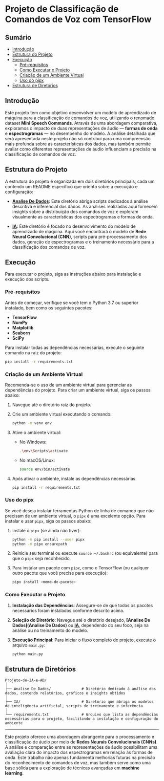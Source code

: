 # Projeto de Classificação de Comandos de Voz com TensorFlow

## Sumário

- [Introdução](#introdução)
- [Estrutura do Projeto](#estrutura-do-projeto)
- [Execução](#execução)
    - [Pré-requisitos](#pré-requisitos)
    - [Como Executar o Projeto](#como-executar-o-projeto)
    - [Criação de um Ambiente Virtual](#criação-de-um-ambiente-virtual)
    - [Uso do pipx](#uso-do-pipx)
- [Estrutura de Diretórios](#estrutura-de-diretórios)

## Introdução

Este projeto tem como objetivo desenvolver um modelo de aprendizado de máquina para a classificação de comandos de voz, utilizando o renomado dataset **Mini Speech Commands**. Através de uma abordagem comparativa, exploramos o impacto de duas representações de áudio — **formas de onda** e **espectrogramas** — no desempenho do modelo. A análise detalhada que será apresentada neste projeto não só contribui para uma compreensão mais profunda sobre as características dos dados, mas também permite avaliar como diferentes representações de áudio influenciam a precisão na classificação de comandos de voz. 

## Estrutura do Projeto

A estrutura do projeto é organizada em dois diretórios principais, cada um contendo um README específico que orienta sobre a execução e configuração:

- **[Analise De Dados](https://github.com/FabioHenriqueFarias/Projeto-de-IA-e-AD/tree/main/Analise%20De%20Dados)**: Este diretório abriga scripts dedicados à análise descritiva e inferencial dos dados. As análises realizadas aqui fornecem insights sobre a distribuição dos comandos de voz e exploram visualmente as características dos espectrogramas e formas de onda.

- **[IA](https://github.com/FabioHenriqueFarias/Projeto-de-IA-e-AD/tree/main/IA)**: Este diretório é focado no desenvolvimento do modelo de aprendizado de máquina. Aqui você encontrará o modelo de **Rede Neural Convolucional (CNN)**, scripts para pré-processamento dos dados, geração de espectrogramas e o treinamento necessário para a classificação dos comandos de voz.

## Execução

Para executar o projeto, siga as instruções abaixo para instalação e execução dos scripts.

### Pré-requisitos

Antes de começar, verifique se você tem o Python 3.7 ou superior instalado, bem como os seguintes pacotes:

- **TensorFlow**
- **NumPy**
- **Matplotlib**
- **Seaborn**
- **SciPy**

Para instalar todas as dependências necessárias, execute o seguinte comando na raiz do projeto:

```bash
pip install -r requirements.txt
```

### Criação de um Ambiente Virtual

Recomenda-se o uso de um ambiente virtual para gerenciar as dependências do projeto. Para criar um ambiente virtual, siga os passos abaixo:

1. Navegue até o diretório raiz do projeto.
2. Crie um ambiente virtual executando o comando:

    ```bash
    python -m venv env
    ```

3. Ative o ambiente virtual:
    - No Windows:

        ```bash
        .\env\Scripts\activate
        ```

    - No macOS/Linux:

        ```bash
        source env/bin/activate
        ```

4. Após ativar o ambiente, instale as dependências necessárias:

    ```bash
    pip install -r requirements.txt
    ```

### Uso do pipx

Se você deseja instalar ferramentas Python de linha de comando que não precisam de um ambiente virtual, o `pipx` é uma excelente opção. Para instalar e usar `pipx`, siga os passos abaixo:

1. Instale o `pipx` (se ainda não tiver):

    ```bash
    python -m pip install --user pipx
    python -m pipx ensurepath
    ```

2. Reinicie seu terminal ou execute `source ~/.bashrc` (ou equivalente) para que o `pipx` seja reconhecido.
3. Para instalar um pacote com `pipx`, como o TensorFlow (ou qualquer outro pacote que você precise para execução):

    ```bash
    pipx install <nome-do-pacote>
    ```


### Como Executar o Projeto

1. **Instalação das Dependências**: Assegure-se de que todos os pacotes necessários foram instalados conforme descrito acima.
2. **Seleção do Diretório**: Navegue até o diretório desejado, **[Analise De Dados](Analise De Dados)** ou **[IA](IA)**, dependendo do seu foco, seja na análise ou no treinamento do modelo.
3. **Execução Principal**: Para iniciar o fluxo completo do projeto, execute o arquivo `main.py`:

    ```bash
    python main.py
    ```

## Estrutura de Diretórios

```plaintext
Projeto-de-IA-e-AD/
│
├── Analise De Dados/              # Diretório dedicado à análise dos dados, contendo relatórios, gráficos e insights obtidos
│
├── IA/                            # Diretório que abriga os modelos de inteligência artificial, scripts de treinamento e inferência
│
└── requirements.txt               # Arquivo que lista as dependências necessárias para o projeto, facilitando a instalação e configuração do ambiente
```

---

Este projeto oferece uma abordagem abrangente para o processamento e classificação de áudio por meio de **Redes Neurais Convolucionais (CNNs)**. A análise e comparação entre as representações de áudio possibilitam uma avaliação clara do impacto dos espectrogramas em relação às formas de onda. Este trabalho não apenas fundamenta melhorias futuras na precisão do reconhecimento de comandos de voz, mas também serve como uma base sólida para a exploração de técnicas avançadas em **machine learning**.
